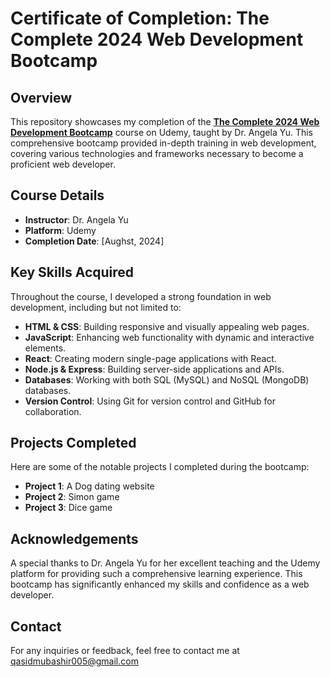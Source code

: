 
# Certificate of Completion: The Complete 2024 Web Development Bootcamp


## Overview

This repository showcases my completion of the [**The Complete 2024 Web Development Bootcamp**](https://www.udemy.com/course/the-complete-web-development-bootcamp/) course on Udemy, taught by Dr. Angela Yu. This comprehensive bootcamp provided in-depth training in web development, covering various technologies and frameworks necessary to become a proficient web developer.

## Course Details

- **Instructor**: Dr. Angela Yu
- **Platform**: Udemy
- **Completion Date**: [Aughst, 2024] 


## Key Skills Acquired

Throughout the course, I developed a strong foundation in web development, including but not limited to:

- **HTML & CSS**: Building responsive and visually appealing web pages.
- **JavaScript**: Enhancing web functionality with dynamic and interactive elements.
- **React**: Creating modern single-page applications with React.
- **Node.js & Express**: Building server-side applications and APIs.
- **Databases**: Working with both SQL (MySQL) and NoSQL (MongoDB) databases.
- **Version Control**: Using Git for version control and GitHub for collaboration.

## Projects Completed

Here are some of the notable projects I completed during the bootcamp:

- **Project 1**: A Dog dating website 
- **Project 2**: Simon game
- **Project 3**: Dice game

  
## Acknowledgements

A special thanks to Dr. Angela Yu for her excellent teaching and the Udemy platform for providing such a comprehensive learning experience. This bootcamp has significantly enhanced my skills and confidence as a web developer.


## Contact

For any inquiries or feedback, feel free to contact me at qasidmubashir005@gmail.com

